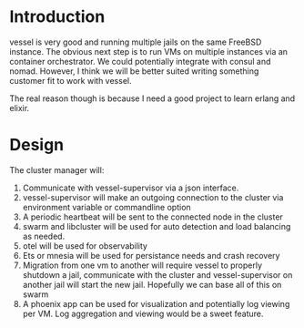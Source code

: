 # Introduction

vessel is very good and running multiple jails on the same FreeBSD instance.  The obvious next step is to run VMs on multiple instances via an container orchestrator.  We could potentially integrate with consul and nomad.  However, I think we will be better suited writing something customer fit to work with vessel.  

The real reason though is because I need a good project to learn erlang and elixir.

# Design

The cluster manager will:

1. Communicate with vessel-supervisor via a json interface.
2. vessel-supervisor will make an outgoing connection to the cluster via environment variable or commandline option
3. A periodic heartbeat will be sent to the connected node in the cluster
4. swarm and libcluster will be used for auto detection and load balancing as needed.
5. otel will be used for observability
6. Ets or mnesia will be used for persistance needs and crash recovery
7. Migration from one vm to another will require vessel to properly shutdown a jail, communicate with the cluster and vessel-supervisor on another jail will start the new jail.  Hopefully we can base all of this on swarm
8. A phoenix app can be used for visualization and potentially log viewing per VM.  Log aggregation and viewing would be a sweet feature.
